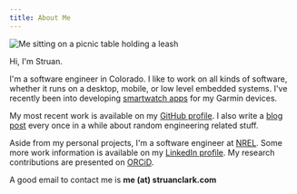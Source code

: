 ```yaml
---
title: About Me
---
```

<img src="/images/IMG_4900_640.jpg" alt="Me sitting on a picnic table holding a leash" title="Me on a picnic table">

Hi, I'm Struan.

I'm a software engineer in Colorado. I like to work on all kinds of software, whether it runs on a desktop, mobile, or low level embedded systems. I've recently been into developing <a href="https://apps.garmin.com/en-US/developer/d4443edc-699b-45fa-8b39-69d4ba213915/apps">smartwatch apps</a> for my Garmin devices.

My most recent work is available on my <a href="http://github.com/xtruan">GitHub profile</a>. I also write a <a href="../categories/blog">blog post</a> every once in a while about random engineering related stuff.

Aside from my personal projects, I'm a software engineer at <a href="https://www.nrel.gov/">NREL</a>. Some more work information is available on my <a href="http://www.linkedin.com/in/struanclark">LinkedIn profile</a>. My research contributions are presented on <a href="https://orcid.org/0000-0003-0078-6560">ORCiD</a>.

A good email to contact me is <strong>me (at) struanclark.com</strong>
